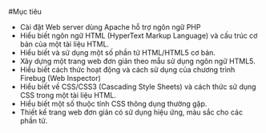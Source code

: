 #Mục tiêu 
- Cài đặt Web server dùng Apache hỗ trợ ngôn ngữ PHP
- Hiểu biết ngôn ngữ HTML (HyperText Markup Language) và cấu trúc cơ bản của một tài liệu HTML.
- Hiểu biết và sử dụng một số phần tử HTML/HTML5 cơ bản.
- Xây dựng một trang web đơn giản theo mẫu sử dụng ngôn ngữ HTML5.
- Hiểu biết cách thức hoạt động và cách sử dụng của chương trình Firebug (Web Inspector)
- Hiểu biết về CSS/CSS3 (Cascading Style Sheets) và cách thức sử dụng CSS trong một tài liệu HTML.
- Hiểu biết một số thuộc tính CSS thông dụng thường gặp.
- Thiết kế trang web đơn giản có sử dụng hiệu ứng, màu sắc cho các phần tử.
